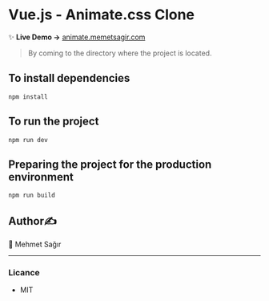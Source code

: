 # Vue.js - Animate.css Clone
✨ **Live Demo ->** [animate.memetsagir.com](http://animate.memetsagir.com)
> By coming to the directory where the project is located.
## To install dependencies
```
npm install
```
## To run the project
```
npm run dev
```
## Preparing the project for the production environment
```
npm run build
```

## Author✍️
👤 Mehmet Sağır

___

### Licance
* MIT
